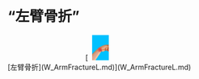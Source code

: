 # “左臂骨折”  
<div style="display:inline-block"><div class="gamedatalist" style="text-align:center;;min-height:0px;"><div style="text-align:center;">[<div style="width:50px;display:inline-block;text-align:center"><img decoding="async" src="../wiki/Sprite/SprainedWrist.png" href="a.md" style="max-width:50px;max-height:50px;"></div><br>[左臂骨折](W_ArmFractureL.md)](W_ArmFractureL.md)</div></div></div>  
  


<script>document.title="“左臂骨折” - 卡牌生存百科 Card Survival Wiki";</script>